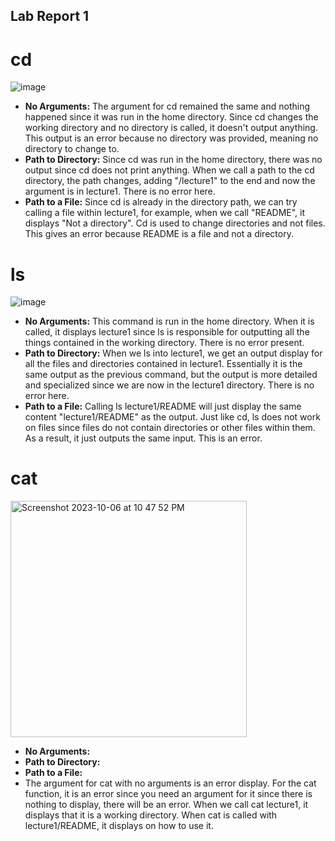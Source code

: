 
## **Lab Report 1**



# cd
![image](https://github.com/jasmine-le29/cse15l-lab-reports/assets/116687332/e696aef1-eabb-4f50-b6f6-005ed31e36ed)

- **No Arguments:**
The argument for cd remained the same and nothing happened since it was run in the home directory. Since cd changes the working directory and no directory is called, it doesn't output anything. This output is an error because no directory was provided, meaning no directory to change to.
- **Path to Directory:**
Since cd was run in the home directory, there was no output since cd does not print anything. When we call a path to the cd directory, the path changes, adding "/lecture1" to the end and now the argument is in lecture1. There is no error here.
- **Path to a File:**
Since cd is already in the directory path, we can try calling a file within lecture1, for example, when we call "README", it displays "Not a directory". Cd is used to change directories and not files. This gives an error because README is a file and not a directory. 

# ls
![image](https://github.com/jasmine-le29/cse15l-lab-reports/assets/116687332/246e6273-6a97-4c70-b7d7-ad7242c14720)

- **No Arguments:**
This command is run in the home directory. When it is called, it displays lecture1 since ls is responsible for outputting all the things contained in the working directory. There is no error present. 
- **Path to Directory:**
When we ls into lecture1, we get an output display for all the files and directories contained in lecture1. Essentially it is the same output as the previous command, but the output is more detailed and specialized since we are now in the lecture1 directory. There is no error here.
- **Path to a File:**
 Calling ls lecture1/README will just display the same content "lecture1/README" as the output. Just like cd, ls does not work on files since files do not contain directories or other files within them. As a result, it just outputs the same input. This is an error.

# cat
<img width="378" alt="Screenshot 2023-10-06 at 10 47 52 PM" src="https://github.com/jasmine-le29/cse15l-lab-reports/assets/116687332/73fd7ab3-b57e-4648-9893-d4b0160eac30">

- **No Arguments:**
- **Path to Directory:**
- **Path to a File:**
- The argument for cat with no arguments is an error display. For the cat function, it is an error since you need an argument for it since there is nothing to display, there will be an error. When we call cat lecture1, it displays that it is a working directory. When cat is called with lecture1/README, it displays on how to use it.
